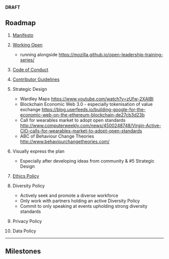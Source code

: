 **DRAFT**

## Roadmap
1. [Manifesto](/manifesto.md)

2. [Working Open](/why-work-open.md)
    - running alongside https://mozilla.github.io/open-leadership-training-series/

3. [Code of Conduct](/code-of-conduct.md)

4. [Contributor Guidelines](/contributor_guidelines.md)

5. Strategic Design
    - Wardley Maps https://www.youtube.com/watch?v=zUfw-2XAIBI
    - Blockchain Economic Web 3.0 - especially tokenisation of value exchange https://blog.userfeeds.io/building-google-for-the-economic-web-on-the-ethereum-blockchain-de27cb3d23b
    - Call for wearables market to adopt open standards http://www.computerweekly.com/news/4500248748/Virgin-Active-CIO-calls-for-wearables-market-to-adopt-open-standards
    - ABC of Behaviour Change Theories http://www.behaviourchangetheories.com/

6. Visually express the plan
    - Especially after developing ideas from community & #5 Strategic Design

7. [Ethics Policy](/ethics_policy.md)

8. Diversity Policy
    - Actively seek and promote a diverse workforce
    - Only work with partners holding an active Diversity Policy
    - Commit to only speaking at events upholding strong diversity standards

9. Privacy Policy

10. Data Policy
---
## Milestones
